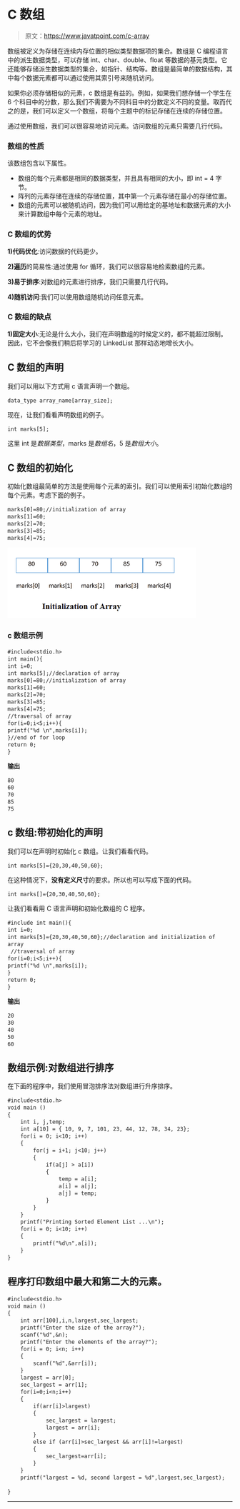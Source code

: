 # C 数组

> 原文：<https://www.javatpoint.com/c-array>

数组被定义为存储在连续内存位置的相似类型数据项的集合。数组是 C 编程语言中的派生数据类型，可以存储 int、char、double、float 等数据的基元类型。它还能够存储派生数据类型的集合，如指针、结构等。数组是最简单的数据结构，其中每个数据元素都可以通过使用其索引号来随机访问。

如果你必须存储相似的元素，c 数组是有益的。例如，如果我们想存储一个学生在 6 个科目中的分数，那么我们不需要为不同科目中的分数定义不同的变量。取而代之的是，我们可以定义一个数组，将每个主题中的标记存储在连续的存储位置。

通过使用数组，我们可以很容易地访问元素。访问数组的元素只需要几行代码。

### 数组的性质

该数组包含以下属性。

*   数组的每个元素都是相同的数据类型，并且具有相同的大小，即 int = 4 字节。
*   阵列的元素存储在连续的存储位置，其中第一个元素存储在最小的存储位置。
*   数组的元素可以被随机访问，因为我们可以用给定的基地址和数据元素的大小来计算数组中每个元素的地址。

### C 数组的优势

**1)代码优化**:访问数据的代码更少。

**2)遍历**的简易性:通过使用 for 循环，我们可以很容易地检索数组的元素。

**3)易于排序**:对数组的元素进行排序，我们只需要几行代码。

**4)随机访问**:我们可以使用数组随机访问任意元素。

### C 数组的缺点

**1)固定大小**:无论是什么大小，我们在声明数组的时候定义的，都不能超过限制。因此，它不会像我们稍后将学习的 LinkedList 那样动态地增长大小。

## C 数组的声明

我们可以用以下方式用 c 语言声明一个数组。

```
data_type array_name[array_size];

```

现在，让我们看看声明数组的例子。

```
int marks[5];

```

这里 int 是*数据类型*，marks 是*数组名*，5 是*数组大小*。

## C 数组的初始化

初始化数组最简单的方法是使用每个元素的索引。我们可以使用索引初始化数组的每个元素。考虑下面的例子。

```
marks[0]=80;//initialization of array
marks[1]=60;
marks[2]=70;
marks[3]=85;
marks[4]=75;

```

![initialization of array in c language](img/662b4cd92922b009c5594fceacb67ae6.png)

### c 数组示例

```
#include<stdio.h>
int main(){    
int i=0;  
int marks[5];//declaration of array     
marks[0]=80;//initialization of array  
marks[1]=60;  
marks[2]=70;  
marks[3]=85;  
marks[4]=75;  
//traversal of array  
for(i=0;i<5;i++){    
printf("%d \n",marks[i]);  
}//end of for loop   
return 0;
}  

```

**输出**

```
80
60
70
85
75

```

## c 数组:带初始化的声明

我们可以在声明时初始化 c 数组。让我们看看代码。

```
int marks[5]={20,30,40,50,60};

```

在这种情况下，**没有定义尺寸**的要求。所以也可以写成下面的代码。

```
int marks[]={20,30,40,50,60};

```

让我们看看用 C 语言声明和初始化数组的 C 程序。

```
#include int main(){    
int i=0;  
int marks[5]={20,30,40,50,60};//declaration and initialization of array  
 //traversal of array  
for(i=0;i<5;i++){    
printf("%d \n",marks[i]);  
}  
return 0;
} 
```

**输出**

```
20
30
40
50
60

```

## 数组示例:对数组进行排序

在下面的程序中，我们使用冒泡排序法对数组进行升序排序。

```
#include<stdio.h>  
void main ()  
{  
    int i, j,temp;   
    int a[10] = { 10, 9, 7, 101, 23, 44, 12, 78, 34, 23};   
    for(i = 0; i<10; i++)  
    {  
        for(j = i+1; j<10; j++)  
        {  
            if(a[j] > a[i])  
            {  
                temp = a[i];  
                a[i] = a[j];  
                a[j] = temp;   
            }   
        }   
    }   
    printf("Printing Sorted Element List ...\n");  
    for(i = 0; i<10; i++)  
    {  
        printf("%d\n",a[i]);  
    }  
}   

```

## 程序打印数组中最大和第二大的元素。

```
#include<stdio.h>
void main ()
{
    int arr[100],i,n,largest,sec_largest;
    printf("Enter the size of the array?");
    scanf("%d",&n);
    printf("Enter the elements of the array?");
    for(i = 0; i<n; i++)
    {
        scanf("%d",&arr[i]);
    }
    largest = arr[0];
    sec_largest = arr[1];
    for(i=0;i<n;i++)
    {
        if(arr[i]>largest)
        {
            sec_largest = largest;
            largest = arr[i];
        }
        else if (arr[i]>sec_largest && arr[i]!=largest)
        {
            sec_largest=arr[i];
        }
    }
    printf("largest = %d, second largest = %d",largest,sec_largest);

}

```

* * *